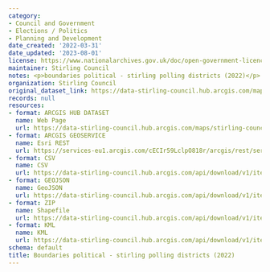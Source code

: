 ```yaml
---
category:
- Council and Government
- Elections / Politics
- Planning and Development
date_created: '2022-03-31'
date_updated: '2023-08-01'
license: https://www.nationalarchives.gov.uk/doc/open-government-licence/version/3/
maintainer: Stirling Council
notes: <p>boundaries political - stirling polling districts (2022)</p>
organization: Stirling Council
original_dataset_link: https://data-stirling-council.hub.arcgis.com/maps/stirling-council::boundaries-political-stirling-polling-districts-2022
records: null
resources:
- format: ARCGIS HUB DATASET
  name: Web Page
  url: https://data-stirling-council.hub.arcgis.com/maps/stirling-council::boundaries-political-stirling-polling-districts-2022
- format: ARCGIS GEOSERVICE
  name: Esri REST
  url: https://services-eu1.arcgis.com/cECIr59LclpO818r/arcgis/rest/services/Stirling_Council_Polling_Districts_2022/FeatureServer/0
- format: CSV
  name: CSV
  url: https://data-stirling-council.hub.arcgis.com/api/download/v1/items/2084f0ec4b0d405886990571ffb8afdd/csv?layers=0
- format: GEOJSON
  name: GeoJSON
  url: https://data-stirling-council.hub.arcgis.com/api/download/v1/items/2084f0ec4b0d405886990571ffb8afdd/geojson?layers=0
- format: ZIP
  name: Shapefile
  url: https://data-stirling-council.hub.arcgis.com/api/download/v1/items/2084f0ec4b0d405886990571ffb8afdd/shapefile?layers=0
- format: KML
  name: KML
  url: https://data-stirling-council.hub.arcgis.com/api/download/v1/items/2084f0ec4b0d405886990571ffb8afdd/kml?layers=0
schema: default
title: Boundaries political - stirling polling districts (2022)
---
```

